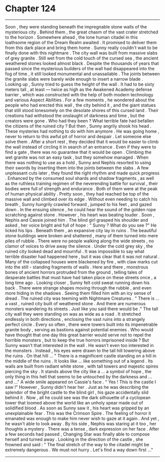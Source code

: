 
# Chapter 124


---

Soon , they were standing beneath the impregnable stone walls of the mysterious city . Behind them , the great chasm of the vast crater stretched to the horizon .
Somewhere ahead , the lone human citadel in this loathsome region of the Dream Realm awaited . It promised to deliver them from this dark place and bring them home .
Sunny really couldn't wait to be finally done with this nightmare .
The city wall was built from massive slabs of grey granite . Still wet from the cold touch of the cursed sea , the ancient weathered stones looked almost black . Despite the thousands of years that passed since the mysterious builders of the wall had disappeared into the fog of time , it still looked monumental and unassailable .
The joints between the granite slabs were barely wide enough to insert a narrow blade .
Looking up , Sunny tried to guess the height of the wall . It had to be sixty meters tall , at least — twice as high as the Awakened Academy defense barrier , which was constructed with the help of both modern technology and various Aspect Abilities .
For a few moments , he wondered about the people who had erected this wall , the city behind it , and the giant statues that still stood lonesomely on the desolate shores of this cursed land . Their creations had withstood the onslaught of darkness and time , but the creators were gone . Who had they been ? What terrible fate had befallen the citizens of the ruined city ?
But then , Sunny angrily shook his head . These mysteries had nothing to do with him anymore . He was going home , never to return to this awful pit of horror and despair . Let someone else solve them .
After a short rest , they decided that it would be easier to climb the wall instead of circling it in search of an entrance . Even if they were to find a gate , there was no guarantee that it would be open .
Climbing the wet granite was not an easy task , but they somehow managed . When there was nothing to use as a hold , Sunny and Nephis resorted to using their swords by inserting them into the joints between the slabs . A few unpleasant cuts later , they found the right rhythm and made quick progress .
Enhanced by the consumed soul shards and shadow fragments , as well as the ruthless training regimen of the neverending battle for survival , their bodies were full of strength and endurance . Both of them were at the peak of human physical ability . Pretty soon , they had reached be top of the massive wall and climbed over its edge .
Without even needing to catch his breath , Sunny hungrily crawled forward , jumped to his feet , and gazed down .
In the ensuing silence , he could hear the sound of the golden rope scratching against stone . However , his heart was beating louder .
Soon , Nephis and Cassie joined him .
The blind girl grasped his shoulder and asked , her voice bright and full of hope :
" Sunny ? What do you see ?"
He licked his lips .
Beneath them , an expansive city lay in ruins . The beautiful stone buildings were broken and shattered , many of them turned into mere piles of rubble . There were no people walking along the wide streets , no clamor of voices to drive away the silence . Under the cold grey sky , the ruined city looked dead and mournful .
It was impossible to say what terrible disaster had happened here , but it was clear that it was not natural . Many of the collapsed houses were blackened by fire , with claw marks cut into the still - standing fragments of walls . Here and there , monstrous bones of ancient horrors protruded from the ground , telling tales of desperate battles that must have had taken place on these streets once , a long time ago .
Looking closer , Sunny felt cold sweat running down his back . There were strange shapes moving through the rubble , and even more hiding in the shadows . Seeing them filled him with an icy sense of dread .
The ruined city was teeming with Nightmare Creatures .
" There is … a vast , ruined city built of weathered stone . And there are numerous monsters wandering its streets . Just like you said there would be ."
The tall city wall they were standing on was as wide as a road . It stretched endlessly in both directions , enclosing the vast ruins into a strangely perfect circle . Every so often , there were towers built into its impenetrable granite body , serving as bastions against potential enemies .
Who would have thought that one day this great barrier would serve not to repel the horrible monsters , but to keep the true horrors imprisoned inside ?
But Sunny wasn't that interested in the wall . He wasn't even too interested in the monsters . Instead , his eyes were drawn to the tall hill towering above the ruins . On that hill …
" There is a magnificent castle standing on a hill in the middle of the ruins . It looks like … like something out of a legend . Its walls are built from radiant white stone , with tall towers and majestic spires piercing the sky . It stands above the city like a ... a symbol of hope , the only thing in this hell that seems to be untouched by the darkness and … and …"
A wide smile appeared on Cassie's face .
" Yes ! This is the castle I saw !"
However , Sunny didn't hear her . Just as he was describing the splendor of the bright castle to the blind girl , his gaze accidentally slid behind it .
Now , all he could see was the dark silhouette of a cyclopean tower that loomed above the world like an unholy spear made out of solidified blood . As soon as Sunny saw it , his heart was gripped by an unexplainable fear .
This was the Crimson Spire .
The feeling of horror it emanated was enough to make him never wish to gaze at it again . And yet , he wasn't able to look away .
By his side , Nephis was staring at it too , her thoughts a mystery . There was a tense , dark expression on her face . After a few seconds had passed , Changing Star was finally able to compose herself and turned away .
Looking in the direction of the castle , she frowned and said :
" The final stretch of the way to the citadel might be extremely dangerous . We must not hurry . Let's find a way down first …"

---

